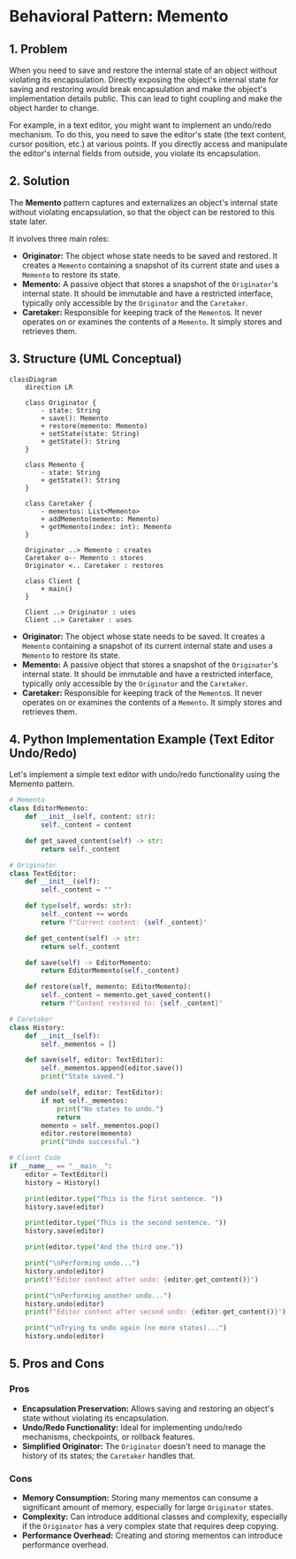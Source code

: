 # Behavioral Pattern: Memento

## 1. Problem

When you need to save and restore the internal state of an object without violating its encapsulation. Directly exposing the object's internal state for saving and restoring would break encapsulation and make the object's implementation details public. This can lead to tight coupling and make the object harder to change.

For example, in a text editor, you might want to implement an undo/redo mechanism. To do this, you need to save the editor's state (the text content, cursor position, etc.) at various points. If you directly access and manipulate the editor's internal fields from outside, you violate its encapsulation.

## 2. Solution

The **Memento** pattern captures and externalizes an object's internal state without violating encapsulation, so that the object can be restored to this state later.

It involves three main roles:
-   **Originator:** The object whose state needs to be saved and restored. It creates a `Memento` containing a snapshot of its current state and uses a `Memento` to restore its state.
-   **Memento:** A passive object that stores a snapshot of the `Originator`'s internal state. It should be immutable and have a restricted interface, typically only accessible by the `Originator` and the `Caretaker`.
-   **Caretaker:** Responsible for keeping track of the `Memento`s. It never operates on or examines the contents of a `Memento`. It simply stores and retrieves them.

## 3. Structure (UML Conceptual)

```mermaid
classDiagram
    direction LR

    class Originator {
        - state: String
        + save(): Memento
        + restore(memento: Memento)
        + setState(state: String)
        + getState(): String
    }

    class Memento {
        - state: String
        + getState(): String
    }

    class Caretaker {
        - mementos: List<Memento>
        + addMemento(memento: Memento)
        + getMemento(index: int): Memento
    }

    Originator ..> Memento : creates
    Caretaker o-- Memento : stores
    Originator <.. Caretaker : restores

    class Client {
        + main()
    }

    Client ..> Originator : uses
    Client ..> Caretaker : uses
```

-   **Originator:** The object whose state needs to be saved. It creates a `Memento` containing a snapshot of its current internal state and uses a `Memento` to restore its state.
-   **Memento:** A passive object that stores a snapshot of the `Originator`'s internal state. It should be immutable and have a restricted interface, typically only accessible by the `Originator` and the `Caretaker`.
-   **Caretaker:** Responsible for keeping track of the `Memento`s. It never operates on or examines the contents of a `Memento`. It simply stores and retrieves them.

## 4. Python Implementation Example (Text Editor Undo/Redo)

Let's implement a simple text editor with undo/redo functionality using the Memento pattern.

```python
# Memento
class EditorMemento:
    def __init__(self, content: str):
        self._content = content

    def get_saved_content(self) -> str:
        return self._content

# Originator
class TextEditor:
    def __init__(self):
        self._content = ""

    def type(self, words: str):
        self._content += words
        return f"Current content: {self._content}"

    def get_content(self) -> str:
        return self._content

    def save(self) -> EditorMemento:
        return EditorMemento(self._content)

    def restore(self, memento: EditorMemento):
        self._content = memento.get_saved_content()
        return f"Content restored to: {self._content}"

# Caretaker
class History:
    def __init__(self):
        self._mementos = []

    def save(self, editor: TextEditor):
        self._mementos.append(editor.save())
        print("State saved.")

    def undo(self, editor: TextEditor):
        if not self._mementos:
            print("No states to undo.")
            return
        memento = self._mementos.pop()
        editor.restore(memento)
        print("Undo successful.")

# Client Code
if __name__ == "__main__":
    editor = TextEditor()
    history = History()

    print(editor.type("This is the first sentence. "))
    history.save(editor)

    print(editor.type("This is the second sentence. "))
    history.save(editor)

    print(editor.type("And the third one."))

    print("\nPerforming undo...")
    history.undo(editor)
    print(f"Editor content after undo: {editor.get_content()}")

    print("\nPerforming another undo...")
    history.undo(editor)
    print(f"Editor content after second undo: {editor.get_content()}")

    print("\nTrying to undo again (no more states)...")
    history.undo(editor)
```

## 5. Pros and Cons

### Pros
-   **Encapsulation Preservation:** Allows saving and restoring an object's state without violating its encapsulation.
-   **Undo/Redo Functionality:** Ideal for implementing undo/redo mechanisms, checkpoints, or rollback features.
-   **Simplified Originator:** The `Originator` doesn't need to manage the history of its states; the `Caretaker` handles that.

### Cons
-   **Memory Consumption:** Storing many mementos can consume a significant amount of memory, especially for large `Originator` states.
-   **Complexity:** Can introduce additional classes and complexity, especially if the `Originator` has a very complex state that requires deep copying.
-   **Performance Overhead:** Creating and storing mementos can introduce performance overhead.
